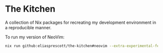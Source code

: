 # The Kitchen

A collection of Nix packages for recreating my development environment in a reproducible manner.

To run my version of NeoVim:

```sh
nix run github:eliasprescott/the-kitchen#neovim --extra-experimental-features nix-command --extra-experimental-features flakes
```
